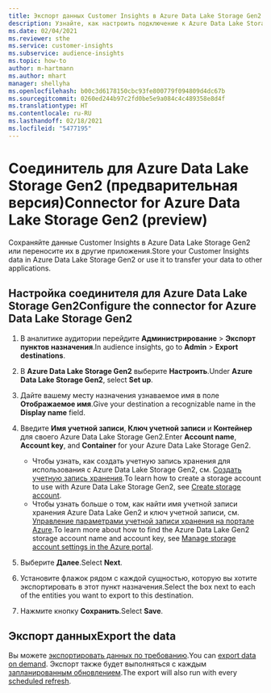 ```yaml
---
title: Экспорт данных Customer Insights в Azure Data Lake Storage Gen2
description: Узнайте, как настроить подключение к Azure Data Lake Storage Gen2.
ms.date: 02/04/2021
ms.reviewer: sthe
ms.service: customer-insights
ms.subservice: audience-insights
ms.topic: how-to
author: m-hartmann
ms.author: mhart
manager: shellyha
ms.openlocfilehash: b00c3d6178150cbc93fe800779f094809d4dc67b
ms.sourcegitcommit: 0260ed244b97c2fd0be5e9a084c4c489358e8d4f
ms.translationtype: HT
ms.contentlocale: ru-RU
ms.lasthandoff: 02/18/2021
ms.locfileid: "5477195"
---
```

# <a name="connector-for-azure-data-lake-storage-gen2-preview"></a><span data-ttu-id="ce906-103">Соединитель для Azure Data Lake Storage Gen2 (предварительная версия)</span><span class="sxs-lookup"><span data-stu-id="ce906-103">Connector for Azure Data Lake Storage Gen2 (preview)</span></span>

<span data-ttu-id="ce906-104">Сохраняйте данные Customer Insights в Azure Data Lake Storage Gen2 или переносите их в другие приложения.</span><span class="sxs-lookup"><span data-stu-id="ce906-104">Store your Customer Insights data in Azure Data Lake Storage Gen2 or use it to transfer your data to other applications.</span></span>

## <a name="configure-the-connector-for-azure-data-lake-storage-gen2"></a><span data-ttu-id="ce906-105">Настройка соединителя для Azure Data Lake Storage Gen2</span><span class="sxs-lookup"><span data-stu-id="ce906-105">Configure the connector for Azure Data Lake Storage Gen2</span></span>

1. <span data-ttu-id="ce906-106">В аналитике аудитории перейдите **Администрирование** > **Экспорт пунктов назначения**.</span><span class="sxs-lookup"><span data-stu-id="ce906-106">In audience insights, go to **Admin** > **Export destinations**.</span></span>

1. <span data-ttu-id="ce906-107">В **Azure Data Lake Storage Gen2** выберите **Настроить**.</span><span class="sxs-lookup"><span data-stu-id="ce906-107">Under **Azure Data Lake Storage Gen2**, select **Set up**.</span></span>

1. <span data-ttu-id="ce906-108">Дайте вашему месту назначения узнаваемое имя в поле **Отображаемое имя**.</span><span class="sxs-lookup"><span data-stu-id="ce906-108">Give your destination a recognizable name in the **Display name** field.</span></span>

1. <span data-ttu-id="ce906-109">Введите **Имя учетной записи**, **Ключ учетной записи** и **Контейнер** для своего Azure Data Lake Storage Gen2.</span><span class="sxs-lookup"><span data-stu-id="ce906-109">Enter **Account name**, **Account key**, and **Container** for your Azure Data Lake Storage Gen2.</span></span>
    - <span data-ttu-id="ce906-110">Чтобы узнать, как создать учетную запись хранения для использования с Azure Data Lake Storage Gen2, см. [Создать учетную запись хранения](https://docs.microsoft.com/azure/storage/blobs/create-data-lake-storage-account).</span><span class="sxs-lookup"><span data-stu-id="ce906-110">To learn how to create a storage account to use with Azure Data Lake Storage Gen2, see [Create storage account](https://docs.microsoft.com/azure/storage/blobs/create-data-lake-storage-account).</span></span> 
    - <span data-ttu-id="ce906-111">Чтобы узнать больше о том, как найти имя учетной записи хранения Azure Data Lake Gen2 и ключ учетной записи, см. [Управление параметрами учетной записи хранения на портале Azure](https://docs.microsoft.com/azure/storage/common/storage-account-manage).</span><span class="sxs-lookup"><span data-stu-id="ce906-111">To learn more about how to find the Azure Data Lake Gen2 storage account name and account key, see [Manage storage account settings in the Azure portal](https://docs.microsoft.com/azure/storage/common/storage-account-manage).</span></span>

1. <span data-ttu-id="ce906-112">Выберите **Далее**.</span><span class="sxs-lookup"><span data-stu-id="ce906-112">Select **Next**.</span></span>

1. <span data-ttu-id="ce906-113">Установите флажок рядом с каждой сущностью, которую вы хотите экспортировать в этот пункт назначения.</span><span class="sxs-lookup"><span data-stu-id="ce906-113">Select the box next to each of the entities you want to export to this destination.</span></span>

1. <span data-ttu-id="ce906-114">Нажмите кнопку **Сохранить**.</span><span class="sxs-lookup"><span data-stu-id="ce906-114">Select **Save**.</span></span>

## <a name="export-the-data"></a><span data-ttu-id="ce906-115">Экспорт данных</span><span class="sxs-lookup"><span data-stu-id="ce906-115">Export the data</span></span>

<span data-ttu-id="ce906-116">Вы можете [экспортировать данных по требованию](export-destinations.md#export-data-on-demand).</span><span class="sxs-lookup"><span data-stu-id="ce906-116">You can [export data on demand](export-destinations.md#export-data-on-demand).</span></span> <span data-ttu-id="ce906-117">Экспорт также будет выполняться с каждым [запланированным обновлением](system.md#schedule-tab).</span><span class="sxs-lookup"><span data-stu-id="ce906-117">The export will also run with every [scheduled refresh](system.md#schedule-tab).</span></span>
